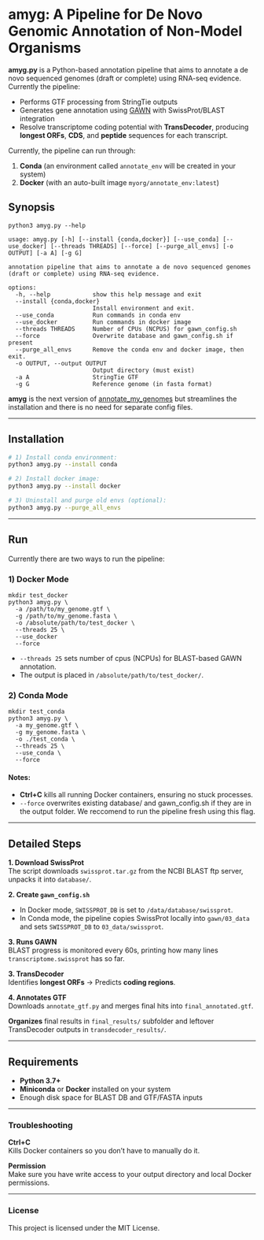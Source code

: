 # **amyg**: A Pipeline for De Novo Genomic Annotation of Non-Model Organisms

**amyg.py** is a Python-based annotation pipeline that aims to annotate a de novo sequenced genomes (draft or complete) using RNA-seq evidence. Currently the pipeline:
- Performs GTF processing from StringTie outputs  
- Generates gene annotation using [GAWN](https://github.com/enormandeau/gawn) with SwissProt/BLAST integration  
- Resolve transcriptome coding potential with **TransDecoder**, producing **longest ORFs**, **CDS**, and **peptide** sequences for each transcript.     

Currently, the pipeline can run through:
1. **Conda**  (an environment called `annotate_env` will be created in your system)
2. **Docker** (with an auto-built image `myorg/annotate_env:latest`)

## Synopsis
```
python3 amyg.py --help

usage: amyg.py [-h] [--install {conda,docker}] [--use_conda] [--use_docker] [--threads THREADS] [--force] [--purge_all_envs] [-o OUTPUT] [-a A] [-g G]

annotation pipeline that aims to annotate a de novo sequenced genomes (draft or complete) using RNA-seq evidence.

options:
  -h, --help            show this help message and exit
  --install {conda,docker}
                        Install environment and exit.
  --use_conda           Run commands in conda env
  --use_docker          Run commands in docker image
  --threads THREADS     Number of CPUs (NCPUS) for gawn_config.sh
  --force               Overwrite database and gawn_config.sh if present
  --purge_all_envs      Remove the conda env and docker image, then exit.
  -o OUTPUT, --output OUTPUT
                        Output directory (must exist)
  -a A                  StringTie GTF
  -g G                  Reference genome (in fasta format)
```

**amyg** is the next version of [annotate_my_genomes](https://github.com/cfarkas/annotate_my_genomes) but streamlines the installation and there is no need for separate config files.

---

## Installation

```bash
# 1) Install conda environment:
python3 amyg.py --install conda

# 2) Install docker image:
python3 amyg.py --install docker

# 3) Uninstall and purge old envs (optional):
python3 amyg.py --purge_all_envs
```

---

## Run
Currently there are two ways to run the pipeline:

### 1) Docker Mode
```
mkdir test_docker
python3 amyg.py \
  -a /path/to/my_genome.gtf \
  -g /path/to/my_genome.fasta \
  -o /absolute/path/to/test_docker \
  --threads 25 \
  --use_docker
  --force
```
- ```--threads 25``` sets number of cpus (NCPUs) for BLAST-based GAWN annotation.
- The output is placed in ```/absolute/path/to/test_docker/```.

### 2) Conda Mode
```
mkdir test_conda
python3 amyg.py \
  -a my_genome.gtf \
  -g my_genome.fasta \
  -o ./test_conda \
  --threads 25 \
  --use_conda \
  --force
```

#### Notes:

- **Ctrl+C** kills all running Docker containers, ensuring no stuck processes.
- ```--force``` overwrites existing database/ and gawn_config.sh if they are in the output folder. We reccomend to run the pipeline fresh using this flag. 

---

## Detailed Steps

**1. Download SwissProt**  
The script downloads `swissprot.tar.gz` from the NCBI BLAST ftp server, unpacks it into `database/`.

**2. Create `gawn_config.sh`**  
- In Docker mode, `SWISSPROT_DB` is set to `/data/database/swissprot`.
- In Conda mode, the pipeline copies SwissProt locally into `gawn/03_data` and sets `SWISSPROT_DB` to `03_data/swissprot`.

**3. Runs GAWN**  
BLAST progress is monitored every 60s, printing how many lines `transcriptome.swissprot` has so far.

**3. TransDecoder**  
Identifies **longest ORFs** → Predicts **coding regions**.

**4. Annotates GTF**  
Downloads `annotate_gtf.py` and merges final hits into `final_annotated.gtf`.

**Organizes** final results in `final_results/` subfolder and leftover TransDecoder outputs in `transdecoder_results/`.

---

## Requirements

- **Python 3.7+**  
- **Miniconda** or **Docker** installed on your system  
- Enough disk space for BLAST DB and GTF/FASTA inputs

---

### Troubleshooting

**Ctrl+C**  
Kills Docker containers so you don’t have to manually do it.

**Permission**  
Make sure you have write access to your output directory and local Docker permissions.

---

### License

This project is licensed under the MIT License.
